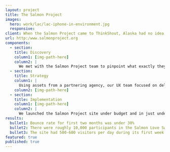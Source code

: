 ```yaml
---
layout: project
title: The Salmon Project
images:
  hero: work/lac/lac-iphone-in-environment.jpg
  responsive:
client: When the Salmon Project came to ThinkShout, Alaska had no idea who they were. The Salmon Project wasn’t even sure who they were themselves.  That needed to change, and fast. A brand new organization needed help building their identity and shaping the results they wanted to achieve, and that’s exactly what we did for them. We launched their site ahead of schedule, under budget, and with a custom-built kickoff Salmon Love sweepstakes application that had 10,000 participants total in the thirty days it ran. Now they’re telling the stories that need to be told, and teaching Alaskans to love and save their salmon. 
url: http:/www.salmonproject.org
components:
  - section:
    title: Discovery
    column1: [img-path-here]
    column2: |
      We met with the Salmon Project team to pinpoint what exactly they needed from their new web identity. As this was to be their digital debut, we knew we needed to create something memorable and eye-catching in addition to a solid back-end. 
  - section:
    title: Strategy
    column1: |
      Using assets from a partnering agency, our UX team focused on delivering an engaging destination that encouraged users to not just look, but explore. Designing in the browser with  mobile-first wireframes was the right call because one third of site traffic during launch week came from mobile users. Through the development of a custom RedHen CRM tool to integrate with the back end of their site, the Salmon Project team was able to cultivate their constituency from day one.
    column2: [img-path-here]
  - section:
    title: Implementation
    column1: [img-path-here]
    column2: |
      We launched the Salmon Project site under budget and in just under eight weeks, kicking off with a Salmon Love sweepstakes tool to help boost participation during the first month the organization went public. Receiving well over 9,000 responses to the initial campaign, the Salmon Project has been able to focus on new and exciting features to engage an even broader audience.
results:
  bullet1: Bounce rate for first two months was under 30%
  bullet2: There were roughly 10,000 participants in the Salmon Love Sweepstakes
  bullet3: The site had 500-600 visitors per day during its first week live
featured: true
published: true
---
```




